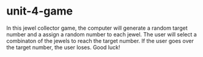 # unit-4-game
In this jewel collector game, the computer will generate a random target number and a assign a random number to each jewel. The user will select a combinaton of the jewels to reach the target number. If the user goes over the target number, the user loses. Good luck!
